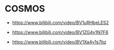 # COSMOS

- https://www.bilibili.com/video/BV1uRHbeLES2

- https://www.bilibili.com/video/BV1ZG4y1N7F8
- https://www.bilibili.com/video/BV1Xa4y1s7bz